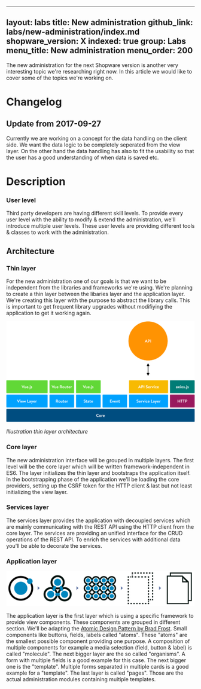  ---
layout: labs
title: New administration
github_link: labs/new-administration/index.md
shopware_version: X
indexed: true
group: Labs
menu_title: New administration
menu_order: 200
---

The new administration for the next Shopware version is another very interesting topic we're researching right now. In this article we would like to cover some of the topics we're working on.

# Changelog

## Update from 2017-09-27
Currently we are working on a concept for the data handling on the client side. We want the data logic to be completely seperated from the view layer. On the other hand the data handling has also to fit the usability so that the user has a good understanding of when data is saved etc.

# Description

### User level
Third party developers are having different skill levels. To provide every user level with the ability to modify & extend the administration, we'll introduce multiple user levels. These user levels are providing different tools & classes to work with the administration.

## Architecture
### Thin layer
For the new administration one of our goals is that we want to be independent from the libraries and frameworks we're using. We're planning to create a thin layer between the libaries layer and the application layer. We're creating this layer with the purpose to abstract the library calls. This is important to get frequent library upgrades without modifiying the application to get it working again.

![Thin layer illustration](illustration--thin-layer.png)

*Illustration thin layer architecture*

### Core layer
The new administration interface will be grouped in multiple layers. The first level will be the core layer which will be written framework-independent in ES6. The layer initializes the thin layer and bootstraps the application itself. In the bootstrapping phase of the application we'll be loading the core providers, setting up the CSRF token for the HTTP client & last but not least initializing the view layer.

### Services layer
The services layer provides the application with decoupled services which are mainly communicating with the REST API using the HTTP client from the core layer. The services are providing an unified interface for the CRUD operations of the REST API. To enrich the services with additional data you'll be able to decorate the services.

### Application layer

![Thin layer illustration](illustration--atomic-design.png)

The application layer is the first layer which is using a specific framework to provide view components. These components are grouped in different section. We'll be adapting the [Atomic Design Pattern by Brad Frost](http://atomicdesign.bradfrost.com/table-of-contents/). Small components like buttons, fields, labels called "atoms". These "atoms" are the smallest possible component providing one purpose. A composition of multiple components for example a media selection (field, button & label) is called "molecule". The next bigger layer are the so called "organisms". A form with multiple fields is a good example for this case. The next bigger one is the "template". Multiple forms separated in multiple cards is a good example for a "template". The last layer is called "pages". Those are the actual administration modules containing multiple templates.
